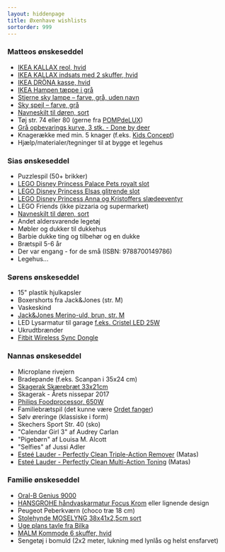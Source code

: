 ```yaml
---
layout: hiddenpage
title: Øxenhave wishlists
sortorder: 999
---
```


### Matteos ønskeseddel

- [IKEA KALLAX reol, hvid](http://www.ikea.com/dk/da/catalog/products/80275887/)
- [IKEA KALLAX indsats med 2 skuffer, hvid](http://www.ikea.com/dk/da/catalog/products/70286645/)
- [IKEA DRÖNA kasse, hvid](http://www.ikea.com/dk/da/catalog/products/40217955/)
- [IKEA Hampen tæppe i grå](http://www.ikea.com/dk/da/catalog/products/50313013/#/70313007)
- [Stjerne sky lampe – farve, grå, uden navn](http://www.villavejen.com/shop/stjerne-sky-lampe-farve/)
- [Sky spejl – farve, grå](http://www.villavejen.com/shop/sky-spejl-til-boernevaerelset/)
- [Navneskilt til døren, sort](http://www.villavejen.com/shop/navneskilte/)
- Tøj str. 74 eller 80 (gerne fra [POMPdeLUX](https://www.pompdelux.com/da_DK/dreng?filter=on&size[]=62&size[]=68))
- [Grå opbevarings kurve, 3 stk. - Done by deer](http://www.pixizoo.dk/gra-opbevarings-kurve-3-stk-done-by-deer)
- Knagerække med min. 5 knager (f.eks. [Kids Concept](http://www.jollyroom.dk/bornevaerelset/interior/pa-vaeggen/knager-kroge/kids-concept-fairy-knageraekke-hvid))
- Hjælp/materialer/tegninger til at bygge et legehus

### Sias ønskeseddel

- Puzzlespil (50+ brikker)
- [LEGO Disney Princess Palace Pets royalt slot](https://shopping.coop.dk/vare/disney-princess-palace-pets-royalt-slot-41142/5702015592284)
- [LEGO Disney Princess Elsas glitrende slot](https://shopping.coop.dk/vare/disney-princess-elsas-glitrende-slot-41062/5702015352437)
- [LEGO Disney Princess Anna og Kristoffers slædeeventyr](https://shopping.coop.dk/vare/disney-princess-anna-og-kristoffers-slaedeeventyr-41066/5702015591751)
- LEGO Friends (ikke pizzaria og supermarket)
- [Navneskilt til døren, sort](http://www.villavejen.com/shop/navneskilte/)
- Andet aldersvarende legetøj
- Møbler og dukker til dukkehus
- Barbie dukke ting og tilbehør og en dukke
- Brætspil 5-6 år
- Der var engang - for de små (ISBN: 9788700149786)
- Legehus...

### Sørens ønskeseddel

- 15" plastik hjulkapsler
- Boxershorts fra Jack&Jones (str. M)
- Vaskeskind
- [Jack&Jones Merino-uld, brun, str. M](http://www.jackjones.com/dk/da/jj/striktroejer/pullovers/merino-uld-pullover-12109976.html)
- LED Lysarmatur til garage [f.eks. Cristel LED 25W](http://www.bauhaus.dk/el-belysning/indendors-belysning/lysarmaturer/lysarmatur-cristel-led-25w-ritter-leuchten.html)
- Ukrudtbrænder
- [Fitbit Wireless Sync Dongle](https://www.fitbit.com/dk/shop/accessories/wireless-sync-dongle)

### Nannas ønskeseddel

- Microplane rivejern
- Bradepande (f.eks. Scanpan i 35x24 cm)
- [Skagerak Skærebræt 33x21cm](https://skagerak.dk/da/shop/skaerebraet-33x21)
- Skagerak - Årets nissepar 2017
- [Philips Foodprocessor, 650W](http://www.wupti.com/produkter/husholdning/koekkenmaskine/foodprocessor/philips-foodprocessor-650w)
- Familiebrætspil (det kunne være [Ordet fanger](http://www.bog-ide.dk/braetspil/til-hele-familien/ordet-fanger/p-332324/#!332324))
- Sølv øreringe (klassiske i form)
- Skechers Sport Str. 40 (sko)
- "Calendar Girl 3" af Audrey Carlan
- "Pigebørn" af Louisa M. Alcott
- "Selfies" af Jussi Adler
- [Esteé Lauder - Perfectly Clean Triple-Action Remover](http://www.esteelauder.dk/product/684/25955/produktkatalog/hudpleje/vlg-efter-kategori/ansigtsrensskintonic/perfectly-clean/triple-action-cleansertonermakeup-remover) (Matas)
- [Esteé Lauder - Perfectly Clean Multi-Action Toning](http://www.esteelauder.dk/product/684/25954/produktkatalog/hudpleje/vlg-efter-kategori/ansigtsrensskintonic/perfectly-clean/multi-action-toning-lotionrefiner) (Matas)

### Familie ønskeseddel

- [Oral-B Genius 9000](https://www.whiteaway.com/personlig-pleje/skoenhed/tandpleje/eltandboerste/product/oral-b-genius-9000/)
- [HANSGROHE håndvaskarmatur Focus Krom](http://www.bauhaus.dk/vvs/badevaerelse/armaturer/hansgrohe-handvaskarmatur-focus-krom.html) eller lignende design
- Peugeot Peberkværn (choco træ 18 cm)
- [Stolehynde MOSELYNG 38x41x2,5cm sort](http://jysk.dk/indretning/stolehynder/stolehynde-moselyng-38x41x25cm-sort)
- [Uge plans tavle fra Bilka](https://www.bilka.dk/fritid/glastavler-og-whiteboards/naga-glastavle-magnetisk-80x60-maanedsplan/p/100061754)
- [MALM Kommode 6 skuffer, hvid](http://www.ikea.com/dk/da/catalog/products/10214557/)
- Sengetøj i bomuld (2x2 meter, lukning med lynlås og helst ensfarvet)
